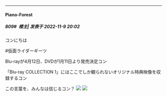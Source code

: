 

*****

####  Piano-Forest  
##### 809#         楼主| 发表于 2022-11-9 20:02

コンにちは

#仮面ライダーギーツ 

Blu-rayが4月12日、DVDが1月11日より発売決定コン

「Blu-ray COLLECTION 1」にはここでしか観られないオリジナル特典映像を収録するコン

この言葉を、みんなは信じるコン？
<img src="https://p.sda1.dev/8/7516cf1836725fb4189ca74475075687/20221109_200146.jpg" referrerpolicy="no-referrer">
<img src="https://p.sda1.dev/8/5792ff859093f76b24c81b5e5f37b97c/20221109_200150.jpg" referrerpolicy="no-referrer">

